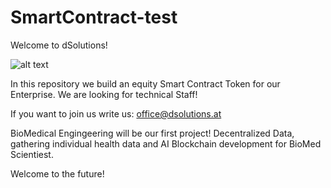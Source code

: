 # SmartContract-test


Welcome to dSolutions!



![alt text](https://dsolutions.at/wp-content/uploads/2018/09/cropped-2d55d3ab-9132-4f69-84f0-a7f0122ae800-4.png)


In this repository we build an equity Smart Contract Token for our Enterprise.
We are looking for technical Staff!


If you want to join us write us: office@dsolutions.at


BioMedical Engingeering will be our first project!
Decentralized Data, gathering individual health data and AI Blockchain development for BioMed Scientiest.

Welcome to the future!
